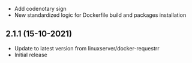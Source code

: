 - Add codenotary sign
- New standardized logic for Dockerfile build and packages installation

## 2.1.1 (15-10-2021)

- Update to latest version from linuxserver/docker-requestrr
- Initial release
